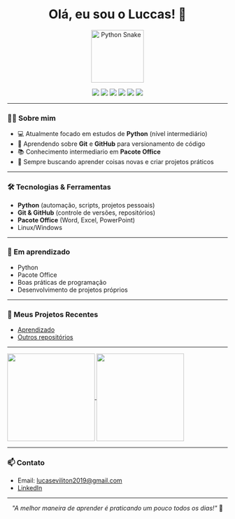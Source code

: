 <h1 align="center">Olá, eu sou o Luccas! 👋</h1>

<p align="center">
  <img src="https://png.pngtree.com/png-vector/20240314/ourmid/pngtree-cute-albino-ball-python-snake-cartoon-png-image_11949979.png" alt="Python Snake" width="120"/>
</p>

<p align="center">
  <a href="mailto:lucaseviliton2019@gmail.com"><img src="https://img.shields.io/badge/Email-D14836?style=flat-square&logo=gmail&logoColor=white"/></a>
  <a href="https://www.linkedin.com/in/josé-lucas-814b2136b/"><img src="https://img.shields.io/badge/LinkedIn-blue?style=flat-square&logo=linkedin&logoColor=white"/></a>
  <img src="https://img.shields.io/badge/Python-Intermediate-yellow?style=flat-square&logo=python&logoColor=white"/>
  <img src="https://img.shields.io/badge/Git-Basic-orange?style=flat-square&logo=git&logoColor=white"/>
  <img src="https://img.shields.io/badge/GitHub-Basic-black?style=flat-square&logo=github&logoColor=white"/>
  <img src="https://img.shields.io/badge/Office-Intermediate-blue?style=flat-square&logo=microsoft-office&logoColor=white"/>
</p>

---

### 👨‍💻 Sobre mim

- 💻 Atualmente focado em estudos de **Python** (nível intermediário)
- 🚀 Aprendendo sobre **Git** e **GitHub** para versionamento de código
- 📚 Conhecimento intermediario em **Pacote Office**
- 📝 Sempre buscando aprender coisas novas e criar projetos práticos

---

### 🛠️ Tecnologias & Ferramentas

- **Python** (automação, scripts, projetos pessoais)
- **Git & GitHub** (controle de versões, repositórios)
- **Pacote Office** (Word, Excel, PowerPoint)
- Linux/Windows

---

### 🌱 Em aprendizado

- Python
- Pacote Office
- Boas práticas de programação
- Desenvolvimento de projetos próprios

---

### 📂 Meus Projetos Recentes

- [Aprendizado](https://github.com/LuccasPROG/Aprendizado)
- [Outros repositórios](https://github.com/LuccasPROG?tab=repositories)

---

<a href="https://github.com/LuccasPROG">
  <img height=200 align="center" src="https://github-readme-stats.vercel.app/api?username=LuccasPROG&theme=midnight-purple" />
</a>
<a href="https://github.com/LuccasPROG">
  <img height=200 align="center" src="https://github-readme-stats.vercel.app/api/top-langs?username=LuccasPROG&theme=midnight-purple&layout=compact&langs_count=8&card_width=320" />
</a>

---

### 📫 Contato

- Email: lucaseviliton2019@gmail.com
- [LinkedIn](https://www.linkedin.com/in/jos%C3%A9-lucas-814b2136b/)

---

<p align="center">
  <em>"A melhor maneira de aprender é praticando um pouco todos os dias!"</em> 🚀
</p>
